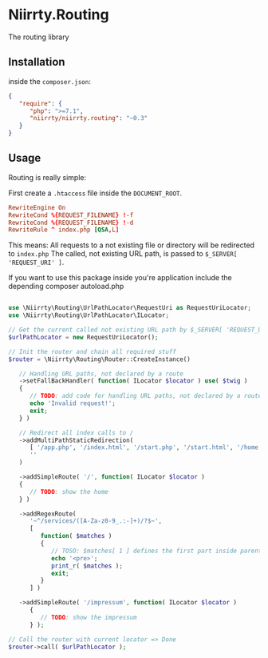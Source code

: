 # Niirrty.Routing

The routing library

## Installation

inside the `composer.json`:

```json
{
   "require": {
      "php": ">=7.1",
      "niirrty/niirrty.routing": "~0.3"
   }
}
```

## Usage

Routing is really simple:

First create a `.htaccess` file inside the `DOCUMENT_ROOT`.
 
```conf
RewriteEngine On
RewriteCond %{REQUEST_FILENAME} !-f
RewriteCond %{REQUEST_FILENAME} !-d
RewriteRule ^ index.php [QSA,L]
```

This means: All requests to a not existing file or directory will be redirected to `index.php`
The called, not existing URL path, is passed to `$_SERVER[ 'REQUEST_URI' ]`.
 
If you want to use this package inside you're application include the depending
composer autoload.php

```php

use \Niirrty\Routing\UrlPathLocator\RequestUri as RequestUriLocator;
use \Niirrty\Routing\UrlPathLocator\ILocator;

// Get the current called not existing URL path by $_SERVER[ 'REQUEST_URI' ]
$urlPathLocator = new RequestUriLocator();

// Init the router and chain all required stuff
$router = \Niirrty\Routing\Router::CreateInstance()

   // Handling URL paths, not declared by a route
   ->setFallBackHandler( function( ILocator $locator ) use( $twig )
   {
      // TODO: add code for handling URL paths, not declared by a route
      echo 'Invalid request!';
      exit;
   } )

   // Redirect all index calls to /
   ->addMultiPathStaticRedirection(
      [ '/app.php', '/index.html', '/start.php', '/start.html', '/home.php', '/start.html' ],
      ''
   )

   ->addSimpleRoute( '/', function( ILocator $locator )
   {
      // TODO: show the home
   } )

   ->addRegexRoute(
      '~^/services/([A-Za-z0-9_.:-]+)/?$~',
      [
         function( $matches )
         {
            // TOSO: $matches[ 1 ] defines the first part inside parenthesises, and so on
            echo '<pre>';
            print_r( $matches );
            exit;
         }
      ] )

   ->addSimpleRoute( '/impressum', function( ILocator $locator )
      {
         // TODO: show the impressum
      } );

// Call the router with current locator => Done
$router->call( $urlPathLocator );
```
